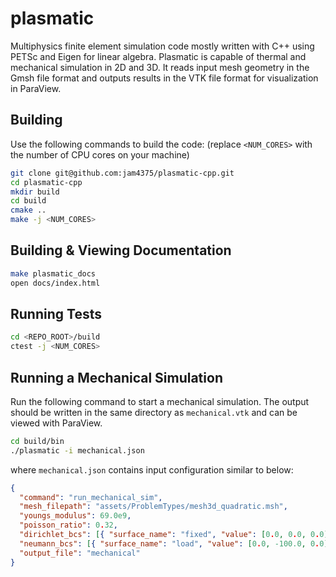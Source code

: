 # plasmatic

Multiphysics finite element simulation code mostly written with C++ using PETSc and Eigen for linear algebra. Plasmatic is capable of thermal and mechanical simulation in 2D and 3D. It reads input mesh geometry in the Gmsh file format and outputs results in the VTK file format for visualization in ParaView.

## Building

Use the following commands to build the code: (replace `<NUM_CORES>` with the number of CPU cores on your machine)

```bash
git clone git@github.com:jam4375/plasmatic-cpp.git
cd plasmatic-cpp
mkdir build
cd build
cmake ..
make -j <NUM_CORES>
```

## Building & Viewing Documentation

```bash
make plasmatic_docs
open docs/index.html
```

## Running Tests

```bash
cd <REPO_ROOT>/build
ctest -j <NUM_CORES>
```

## Running a Mechanical Simulation

Run the following command to start a mechanical simulation. The output should be written in the same directory as `mechanical.vtk` and can be viewed with ParaView.
```bash
cd build/bin
./plasmatic -i mechanical.json
```
where `mechanical.json` contains input configuration similar to below:
```json
{
  "command": "run_mechanical_sim",
  "mesh_filepath": "assets/ProblemTypes/mesh3d_quadratic.msh",
  "youngs_modulus": 69.0e9,
  "poisson_ratio": 0.32,
  "dirichlet_bcs": [{ "surface_name": "fixed", "value": [0.0, 0.0, 0.0] }],
  "neumann_bcs": [{ "surface_name": "load", "value": [0.0, -100.0, 0.0] }],
  "output_file": "mechanical"
}
```
